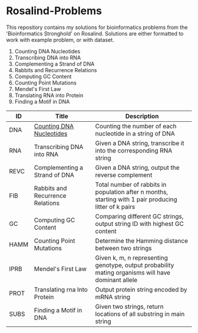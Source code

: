 # Rosalind-Problems
This repository contains my solutions for bioinformatics problems from the 'Bioinformatics Stronghold' on Rosalind. 
Solutions are either formatted to work with example problem, or with dataset.

1. Counting DNA Nucleotides
2. Transcribing DNA into RNA
3. Complementing a Strand of DNA
4. Rabbits and Recurrence Relations
5. Computing GC Content
6. Counting Point Mutations
7. Mendel's First Law
8. Translating RNA into Protein
9. Finding a Motif in DNA


| ID   | Title   | Description   |
| ---- | ------- | ------------- |
| DNA  | [Counting DNA Nucleotides](https://github.com/thejesnair/Rosalind-Problems/blob/main/Counting%20DNA%20Nucleotides) | Counting the number of each nucleotide in a string of DNA
| RNA | Transcribing DNA into RNA | Given a DNA string, transcribe it into the corresponding RNA string
| REVC | Complementing a Strand of DNA | Given a DNA string, output the reverse complement
| FIB | Rabbits and Recurrence Relations | Total number of rabbits in population after n months, starting with 1 pair producing litter of k pairs
| GC | Computing GC Content | Comparing different GC strings, output string ID with highest GC content
| HAMM | Counting Point Mutations | Determine the Hamming distance between two strings
| IPRB | Mendel's First Law | Given k, m, n representing genotype, output probability mating organisms will have dominant allele
| PROT | Translating rna Into Protein | Output protein string encoded by mRNA string
| SUBS | Finding a Motif in DNA | Given two strings, return locations of all substring in main string
